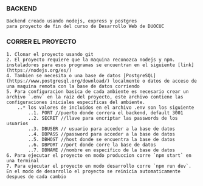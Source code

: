 ### BACKEND

    Backend creado usando nodejs, express y postgres
    para proyecto de fin del curso de Desarrollo Web de DUOCUC

### CORRER EL PROYECTO

    1. Clonar el proyecto usando git
    2. El proyecto requiere que la maquina reconozca nodejs y npm.
    instaladores para esos programas se encuentran en el siguiente [link](https://nodejs.org/es/)
    4. Tambien se necesita o una base de datos [PostgreSQL](https://www.postgresql.org/download/) localmente o datos de acceso de una maquina remota con la base de datos corriendo
    5. Para configuracion basica de cada ambiente es necesario crear un archivo `.env` en la raiz del proyecto, este archivo contiene las configuraciones iniciales especificas del ambiente.
        ..* los valores de incluidos en el archivo .env son los siguiente
            ..1. PORT //puerto donde correra el backend, default 3001
            ..2. SECRET //llave para encriptar las passwords de los usuarios
            ..3. DBUSER // usuario para acceder a la base de datos
            ..4. DBPASS //password para acceder a la base de datos
            ..5. DBHOST //host donde se encuentra la base de datos
            ..6. DBPORT //port donde corre la base de datos
            ..7. DBNAME //nombre en especifico de la base de datos
    6. Para ejecutar el proyecto en modo produccion corre `npm start` en una terminal
    7. Para ejecutar el proyecto en modo desarrollo corre `npm run dev`. En el modo de desarrollo el proyecto se reinicia automaticamente despues de cada cambio
